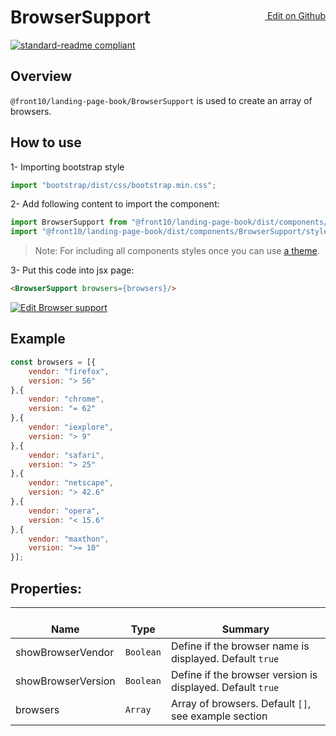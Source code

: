 <a style="float:right; margin-top: 30px;" target="_blank" href="https://github.com/front10/landing-page-book/edit/master/src/components/BrowserSupport/README.md"> <img width="15px;" src="https://assets-cdn.github.com/images/icons/emoji/unicode/270f.png"/> Edit on Github
</a>


# BrowserSupport

[![standard-readme compliant](https://img.shields.io/badge/standard--readme-OK-green.svg?style=flat-square)](https://github.com/RichardLitt/standard-readme)

## Overview
`@front10/landing-page-book/BrowserSupport` is used to create an array of browsers.

## How to use
1- Importing bootstrap style

```js
import "bootstrap/dist/css/bootstrap.min.css";
```
2- Add following content to import the component:

```js
import BrowserSupport from "@front10/landing-page-book/dist/components/BrowserSupport";
import "@front10/landing-page-book/dist/components/BrowserSupport/style.css";
```

> Note: For including all components styles once you can use [a theme](https://github.com/front10/landing-page-book/wiki/Theming).

3- Put this code into jsx page:
```html
<BrowserSupport browsers={browsers}/>
```
<a target="_blank" href="https://codesandbox.io/s/j76zk2k8ow">
  <img alt="Edit Browser support" src="https://codesandbox.io/static/img/play-codesandbox.svg">
</a>

## Example
```js
const browsers = [{
	vendor: "firefox",
	version: "> 56"
},{
	vendor: "chrome",
	version: "= 62"
},{
	vendor: "iexplore",
	version: "> 9"
},{
	vendor: "safari",
	version: "> 25"
},{
	vendor: "netscape",
	version: "> 42.6"
},{
	vendor: "opera",
	version: "< 15.6"
},{
	vendor: "maxthon",
	version: ">= 10"
}];
```

## Properties:

| </br>Name   | </br>Type | </br>Summary                                                                                 | 
| ------------| - | ------------------------------------------------------------------------------------------------------ |
| showBrowserVendor      | `Boolean` | Define if the browser name is displayed. Default `true`|
| showBrowserVersion      | `Boolean` | Define if the browser version is displayed. Default `true`|
| browsers      | `Array` | Array of browsers. Default `[]`, see example section |